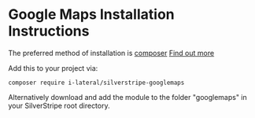 # Google Maps Installation Instructions

The preferred method of installation is [composer](https://getcomposer.org)
[Find out more](https://docs.silverstripe.org/en/getting_started/composer/#adding-modules-to-your-project)

Add this to your project via:

```
composer require i-lateral/silverstripe-googlemaps
```

Alternatively download and add the module to the folder "googlemaps" in your SilverStripe root directory.

